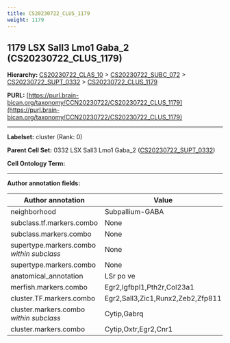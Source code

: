 ```yaml
---
title: CS20230722_CLUS_1179
weight: 1179
---
```

## 1179 LSX Sall3 Lmo1 Gaba_2 (CS20230722_CLUS_1179)
<b>Hierarchy: </b>
[CS20230722_CLAS_10](../CS20230722_CLAS_10) >
[CS20230722_SUBC_072](../CS20230722_SUBC_072) >
[CS20230722_SUPT_0332](../CS20230722_SUPT_0332) >
[CS20230722_CLUS_1179](../CS20230722_CLUS_1179)

**PURL:** [https://purl.brain-bican.org/taxonomy/CCN20230722/CS20230722_CLUS_1179](https://purl.brain-bican.org/taxonomy/CCN20230722/CS20230722_CLUS_1179)

---


**Labelset:** cluster (Rank: 0)

**Parent Cell Set:** 0332 LSX Sall3 Lmo1 Gaba_2 ([CS20230722_SUPT_0332](../CS20230722_SUPT_0332))



**Cell Ontology Term:** 

[MARKER GENES.]: #


---

[TRANSFERRED ANNOTATIONS.]: #


[AUTHOR ANNOTATION FIELDS.]: #


**Author annotation fields:**

| Author annotation | Value |
|-------------------|-------|
|neighborhood|Subpallium-GABA|
|subclass.tf.markers.combo|None|
|subclass.markers.combo|None|
|supertype.markers.combo _within subclass_|None|
|supertype.markers.combo|None|
|anatomical_annotation|LSr po ve|
|merfish.markers.combo|Egr2,Igfbpl1,Pth2r,Col23a1|
|cluster.TF.markers.combo|Egr2,Sall3,Zic1,Runx2,Zeb2,Zfp811|
|cluster.markers.combo _within subclass_|Cytip,Gabrq|
|cluster.markers.combo|Cytip,Oxtr,Egr2,Cnr1|
